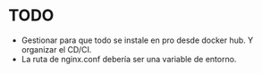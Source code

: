 # TODO

- Gestionar para que todo se instale en pro desde docker hub. Y organizar el CD/CI.
- La ruta de nginx.conf debería ser una variable de entorno.